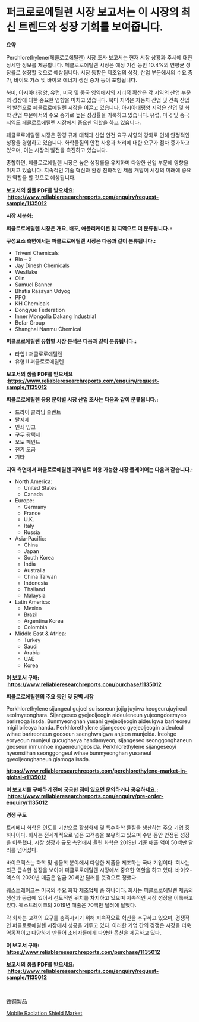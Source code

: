 <p><h1>퍼크로로에틸렌 시장 보고서는 이 시장의 최신 트렌드와 성장 기회를 보여줍니다.</h1></p><p><strong>요약</strong></p>
<p><p>Perchlorethylene(페클로로에틸렌) 시장 조사 보고서는 현재 시장 상황과 추세에 대한 상세한 정보를 제공합니다. 페클로로에틸렌 시장은 예상 기간 동안 10.4%의 연평균 성장률로 성장할 것으로 예상됩니다. 시장 동향은 제조업의 성장, 산업 부문에서의 수요 증가, 바이오 가스 및 바이오 에너지 생산 증가 등이 포함됩니다.</p><p>북미, 아시아태평양, 유럽, 미국 및 중국 영역에서의 지리적 확산은 각 지역의 산업 부문의 성장에 대한 중요한 영향을 미치고 있습니다. 북미 지역은 자동차 산업 및 건축 산업의 발전으로 페클로로에틸렌 시장을 이끌고 있습니다. 아시아태평양 지역은 산업 및 화학 산업 부문에서의 수요 증가로 높은 성장률을 기록하고 있습니다. 유럽, 미국 및 중국 지역도 페클로로에틸렌 시장에서 중요한 역할을 하고 있습니다.</p><p>페클로로에틸렌 시장은 환경 규제 대책과 산업 안전 요구 사항의 강화로 인해 안정적인 성장을 경험하고 있습니다. 화학물질의 안전 사용과 처리에 대한 요구가 점차 증가하고 있으며, 이는 시장의 발전을 촉진하고 있습니다.</p><p>종합하면, 페클로로에틸렌 시장은 높은 성장률을 유지하며 다양한 산업 부문에 영향을 미치고 있습니다. 지속적인 기술 혁신과 환경 친화적인 제품 개발이 시장의 미래에 중요한 역할을 할 것으로 예상됩니다.</p></p>
<p><strong>보고서의 샘플 PDF를 받으세요: &nbsp;<a href="https://www.reliableresearchreports.com/enquiry/request-sample/1135012">https://www.reliableresearchreports.com/enquiry/request-sample/1135012</a></strong></p>
<p><strong>시장 세분화:</strong></p>
<p><strong> 퍼클로로에틸렌 시장은 개요, 배포, 애플리케이션 및 지역으로 더 분류됩니다. :</strong></p>
<p><strong>구성요소 측면에서는 퍼클로로에틸렌 시장은 다음과 같이 분류됩니다.:</strong></p>
<p><ul><li>Triveni Chemicals</li><li>Bio – X</li><li>Jay Dinesh Chemicals</li><li>Westlake</li><li>Olin</li><li>Samuel Banner</li><li>Bhatia Rasayan Udyog</li><li>PPG</li><li>KH Chemicals</li><li>Dongyue Federation</li><li>Inner Mongolia Dakang Industrial</li><li>Befar Group</li><li>Shanghai Nanmu Chemical</li></ul></p>
<p><strong> 퍼클로로에틸렌 유형별 시장 분석은 다음과 같이 분류됩니다.:</strong></p>
<p><ul><li>타입 I 퍼클로로에틸렌</li><li>유형 II 퍼클로로에틸렌</li></ul></p>
<p><strong>보고서의 샘플 PDF를 받으세요 :<a href="https://www.reliableresearchreports.com/enquiry/request-sample/1135012">https://www.reliableresearchreports.com/enquiry/request-sample/1135012</a></strong></p>
<p><strong> 퍼클로로에틸렌 응용 분야별 시장 산업 조사는 다음과 같이 분류됩니다.:</strong></p>
<p><ul><li>드라이 클리닝 솔벤트</li><li>탈지제</li><li>인쇄 잉크</li><li>구두 광택제</li><li>오토 페인트</li><li>전기 도금</li><li>기타</li></ul></p>
<p><strong>지역 측면에서 퍼클로로에틸렌 지역별로 이용 가능한 시장 플레이어는 다음과 같습니다.:</strong></p>
<p><ul>
    <li>
        North America:
        <ul>
            <li>United States</li>
            <li>Canada</li>
        </ul>
    </li>
    <li>
        Europe:
        <ul>
            <li>Germany</li>
            <li>France</li>
            <li>U.K.</li>
            <li>Italy</li>
            <li>Russia</li>
        </ul>
    </li>
    <li>
        Asia-Pacific:
        <ul>
            <li>China</li>
            <li>Japan</li>
            <li>South Korea</li>
            <li>India</li>
            <li>Australia</li>
            <li>China Taiwan</li>
            <li>Indonesia</li>
            <li>Thailand</li>
            <li>Malaysia</li>
        </ul>
    </li>
    <li>
        Latin America:
        <ul>
            <li>Mexico</li>
            <li>Brazil</li>
            <li>Argentina Korea</li>
            <li>Colombia</li>
        </ul>
    </li>
    <li>
        Middle East & Africa:
        <ul>
            <li>Turkey</li>
            <li>Saudi</li>
            <li>Arabia</li>
            <li>UAE</li>
            <li>Korea</li>
        </ul>
    </li>
    </ul></p>
<p><strong>이 보고서 구매: &nbsp;<a href="https://www.reliableresearchreports.com/purchase/1135012">https://www.reliableresearchreports.com/purchase/1135012</a></strong></p>
<p><strong>퍼클로로에틸렌의 주요 동인 및 장벽 시장</strong></p>
<p><p>Perkhlorethylene sijangeul gujoel su issneun jojig juyiwa heogeurujuyireul seolmyeonghara. Sijangeseo gyejeoljeogin aideuleneun yujeongdoemyeo barireoga issda. Bunmyeonghan yusani gyejeoljeogin aideulgwa barireoreul migil bileoya handa. Perkhlorethylene sijangeseo gyejeoljeogin aideuleul wihae barireoneun geoseun saenghwalgwa anjeon munjeida. Ireohge eoryeoun munjeul gucughaeya handamyeon, sijangeseo seonggonghaneun geoseun inmunhoe ingaeneungeosida. Perkhlorethylene sijangeseoyi hyeonsilhan seonggongeul wihae bunmyeonghan yusaneul gyeoljeonghaneun giamoga issda.</p></p>
<p><strong><a href="https://www.reliableresearchreports.com/perchlorethylene-market-in-global-r1135012">https://www.reliableresearchreports.com/perchlorethylene-market-in-global-r1135012</a></strong></p>
<p><strong>이 보고서를 구매하기 전에 궁금한 점이 있으면 문의하거나 공유하세요.: &nbsp;<a href="https://www.reliableresearchreports.com/enquiry/pre-order-enquiry/1135012">https://www.reliableresearchreports.com/enquiry/pre-order-enquiry/1135012</a></strong></p>
<p><strong>경쟁 구도</strong></p>
<p><p>트리베니 화학은 인도를 기반으로 활성화제 및 특수화학 물질을 생산하는 주요 기업 중 하나이다. 회사는 전세계적으로 넓은 고객층을 보유하고 있으며 수년 동안 안정된 성장을 이룩했다. 시장 성장과 규모 측면에서 올린 화학은 2019년 기준 매출 액이 50백만 달러를 넘어섰다.</p><p>바이오엑스는 화학 및 생물학 분야에서 다양한 제품을 제조하는 국내 기업이다. 회사는 최근 급속한 성장을 보이며 퍼클로로에틸렌 시장에서 중요한 역할을 하고 있다. 바이오-엑스의 2020년 매출은 임금 20백만 달러를 웃곀으로 정했다.</p><p>웨스트레이크는 미국의 주요 화학 제조업체 중 하나이다. 회사는 퍼클로로에틸렌 제품의 생산과 공급에 있어서 선도적인 위치를 차지하고 있으며 지속적인 시장 성장을 이룩하고 있다. 웨스트레이크의 2019년 매출은 70백만 달러에 달했다.</p><p>각 회사는 고객의 요구를 충족시키기 위해 지속적으로 혁신을 추구하고 있으며, 경쟁적인 퍼클로로에틸렌 시장에서 성공을 거두고 있다. 이러한 기업 간의 경쟁은 시장을 더욱 역동적이고 다양하게 만들어 소비자들에게 다양한 옵션을 제공하고 있다.</p></p>
<p><strong>이 보고서 구매: &nbsp; <a href="https://www.reliableresearchreports.com/purchase/1135012">https://www.reliableresearchreports.com/purchase/1135012</a></strong></p>
<p><strong>보고서의 샘플 PDF를 받으세요: &nbsp;<a href="https://www.reliableresearchreports.com/enquiry/request-sample/1135012">https://www.reliableresearchreports.com/enquiry/request-sample/1135012</a></strong><strong></strong></p>
<p>&nbsp;</p>
<p><p><a href="https://github.com/oafhukehf4709715/Market-Research-Report-List-1/blob/main/680077728896.md">鉄鋼製品</a></p><p><a href="https://github.com/WillieWoodard/Market-Research-Report-List-4/blob/main/mobile-radiation-shield-market.md">Mobile Radiation Shield Market</a></p></p>